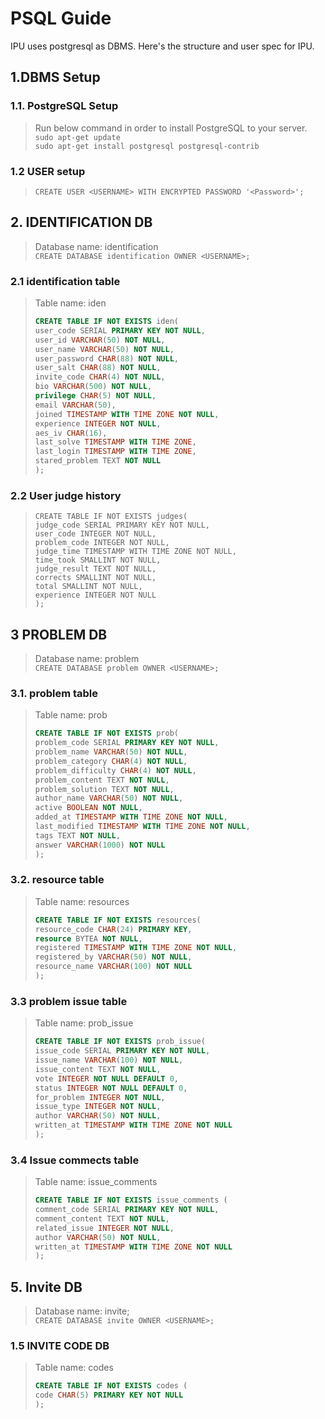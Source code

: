 # PSQL Guide

IPU uses postgresql as DBMS. Here's the structure and user spec for IPU.

## 1.DBMS Setup
### 1.1. PostgreSQL Setup
> Run below command in order to install PostgreSQL to your server.   
> `sudo apt-get update`   
> `sudo apt-get install postgresql postgresql-contrib`
### 1.2 USER setup
> `CREATE USER <USERNAME> WITH ENCRYPTED PASSWORD '<Password>';`

## 2. IDENTIFICATION DB
> Database name: identification  
> `CREATE DATABASE identification OWNER <USERNAME>;`
### 2.1 identification table
> Table name: iden
> ```sql
> CREATE TABLE IF NOT EXISTS iden(
> user_code SERIAL PRIMARY KEY NOT NULL,
> user_id VARCHAR(50) NOT NULL,
> user_name VARCHAR(50) NOT NULL,
> user_password CHAR(88) NOT NULL,
> user_salt CHAR(88) NOT NULL,
> invite_code CHAR(4) NOT NULL,
> bio VARCHAR(500) NOT NULL,
> privilege CHAR(5) NOT NULL,
> email VARCHAR(50),
> joined TIMESTAMP WITH TIME ZONE NOT NULL,
> experience INTEGER NOT NULL,
> aes_iv CHAR(16),
> last_solve TIMESTAMP WITH TIME ZONE,
> last_login TIMESTAMP WITH TIME ZONE,
> stared_problem TEXT NOT NULL
> );
> ```
### 2.2 User judge history
> ```
> CREATE TABLE IF NOT EXISTS judges(
> judge_code SERIAL PRIMARY KEY NOT NULL,
> user_code INTEGER NOT NULL,
> problem_code INTEGER NOT NULL,
> judge_time TIMESTAMP WITH TIME ZONE NOT NULL,
> time_took SMALLINT NOT NULL,
> judge_result TEXT NOT NULL,
> corrects SMALLINT NOT NULL,
> total SMALLINT NOT NULL,
> experience INTEGER NOT NULL
> );
> ```

## 3 PROBLEM DB
> Database name: problem  
> `CREATE DATABASE problem OWNER <USERNAME>;`
### 3.1. problem table
> Table name: prob
> ```sql
> CREATE TABLE IF NOT EXISTS prob(
> problem_code SERIAL PRIMARY KEY NOT NULL,
> problem_name VARCHAR(50) NOT NULL,
> problem_category CHAR(4) NOT NULL,
> problem_difficulty CHAR(4) NOT NULL,
> problem_content TEXT NOT NULL,
> problem_solution TEXT NOT NULL,
> author_name VARCHAR(50) NOT NULL,
> active BOOLEAN NOT NULL,
> added_at TIMESTAMP WITH TIME ZONE NOT NULL,
> last_modified TIMESTAMP WITH TIME ZONE NOT NULL,
> tags TEXT NOT NULL,
> answer VARCHAR(1000) NOT NULL
> );
> ```
### 3.2. resource table
> Table name: resources
> ```sql
> CREATE TABLE IF NOT EXISTS resources(
> resource_code CHAR(24) PRIMARY KEY,
> resource BYTEA NOT NULL,
> registered TIMESTAMP WITH TIME ZONE NOT NULL,
> registered_by VARCHAR(50) NOT NULL,
> resource_name VARCHAR(100) NOT NULL
> );
> ```
### 3.3 problem issue table
> Table name: prob_issue
> ```sql
> CREATE TABLE IF NOT EXISTS prob_issue(
> issue_code SERIAL PRIMARY KEY NOT NULL,
> issue_name VARCHAR(100) NOT NULL,
> issue_content TEXT NOT NULL,
> vote INTEGER NOT NULL DEFAULT 0,
> status INTEGER NOT NULL DEFAULT 0,
> for_problem INTEGER NOT NULL,
> issue_type INTEGER NOT NULL,
> author VARCHAR(50) NOT NULL,
> written_at TIMESTAMP WITH TIME ZONE NOT NULL
> );
> ```
### 3.4 Issue commects table
> Table name: issue_comments
> ```sql
> CREATE TABLE IF NOT EXISTS issue_comments (
> comment_code SERIAL PRIMARY KEY NOT NULL,
> comment_content TEXT NOT NULL,
> related_issue INTEGER NOT NULL,
> author VARCHAR(50) NOT NULL,
> written_at TIMESTAMP WITH TIME ZONE NOT NULL
> );
> ```

## 5. Invite DB
> Database name: invite;  
> `CREATE DATABASE invite OWNER <USERNAME>;`
### 1.5 INVITE CODE DB
> Table name: codes
> ```sql
> CREATE TABLE IF NOT EXISTS codes (
> code CHAR(5) PRIMARY KEY NOT NULL
> );
> ```
>